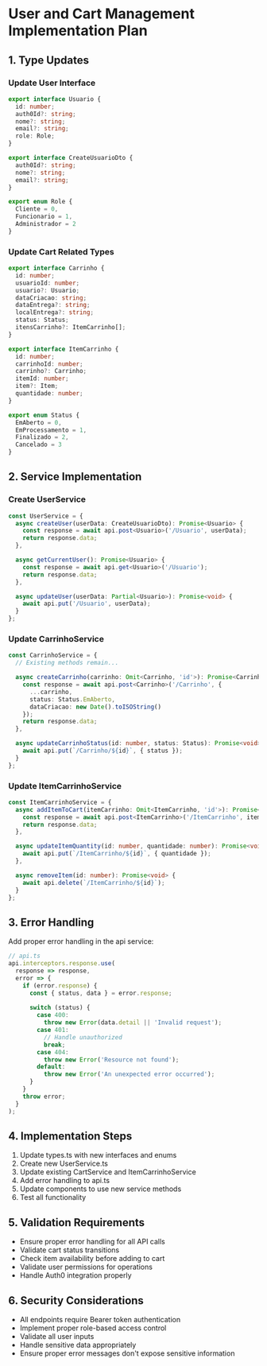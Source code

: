 # User and Cart Management Implementation Plan

## 1. Type Updates

### Update User Interface
```typescript
export interface Usuario {
  id: number;
  auth0Id?: string;
  nome?: string;
  email?: string;
  role: Role;
}

export interface CreateUsuarioDto {
  auth0Id?: string;
  nome?: string;
  email?: string;
}

export enum Role {
  Cliente = 0,
  Funcionario = 1,
  Administrador = 2
}
```

### Update Cart Related Types
```typescript
export interface Carrinho {
  id: number;
  usuarioId: number;
  usuario?: Usuario;
  dataCriacao: string;
  dataEntrega?: string;
  localEntrega?: string;
  status: Status;
  itensCarrinho?: ItemCarrinho[];
}

export interface ItemCarrinho {
  id: number;
  carrinhoId: number;
  carrinho?: Carrinho;
  itemId: number;
  item?: Item;
  quantidade: number;
}

export enum Status {
  EmAberto = 0,
  EmProcessamento = 1,
  Finalizado = 2,
  Cancelado = 3
}
```

## 2. Service Implementation

### Create UserService
```typescript
const UserService = {
  async createUser(userData: CreateUsuarioDto): Promise<Usuario> {
    const response = await api.post<Usuario>('/Usuario', userData);
    return response.data;
  },

  async getCurrentUser(): Promise<Usuario> {
    const response = await api.get<Usuario>('/Usuario');
    return response.data;
  },

  async updateUser(userData: Partial<Usuario>): Promise<void> {
    await api.put('/Usuario', userData);
  }
};
```

### Update CarrinhoService
```typescript
const CarrinhoService = {
  // Existing methods remain...

  async createCarrinho(carrinho: Omit<Carrinho, 'id'>): Promise<Carrinho> {
    const response = await api.post<Carrinho>('/Carrinho', {
      ...carrinho,
      status: Status.EmAberto,
      dataCriacao: new Date().toISOString()
    });
    return response.data;
  },

  async updateCarrinhoStatus(id: number, status: Status): Promise<void> {
    await api.put(`/Carrinho/${id}`, { status });
  }
};
```

### Update ItemCarrinhoService
```typescript
const ItemCarrinhoService = {
  async addItemToCart(itemCarrinho: Omit<ItemCarrinho, 'id'>): Promise<ItemCarrinho> {
    const response = await api.post<ItemCarrinho>('/ItemCarrinho', itemCarrinho);
    return response.data;
  },

  async updateItemQuantity(id: number, quantidade: number): Promise<void> {
    await api.put(`/ItemCarrinho/${id}`, { quantidade });
  },

  async removeItem(id: number): Promise<void> {
    await api.delete(`/ItemCarrinho/${id}`);
  }
};
```

## 3. Error Handling

Add proper error handling in the api service:

```typescript
// api.ts
api.interceptors.response.use(
  response => response,
  error => {
    if (error.response) {
      const { status, data } = error.response;
      
      switch (status) {
        case 400:
          throw new Error(data.detail || 'Invalid request');
        case 401:
          // Handle unauthorized
          break;
        case 404:
          throw new Error('Resource not found');
        default:
          throw new Error('An unexpected error occurred');
      }
    }
    throw error;
  }
);
```

## 4. Implementation Steps

1. Update types.ts with new interfaces and enums
2. Create new UserService.ts
3. Update existing CartService and ItemCarrinhoService
4. Add error handling to api.ts
5. Update components to use new service methods
6. Test all functionality

## 5. Validation Requirements

- Ensure proper error handling for all API calls
- Validate cart status transitions
- Check item availability before adding to cart
- Validate user permissions for operations
- Handle Auth0 integration properly

## 6. Security Considerations

- All endpoints require Bearer token authentication
- Implement proper role-based access control
- Validate all user inputs
- Handle sensitive data appropriately
- Ensure proper error messages don't expose sensitive information